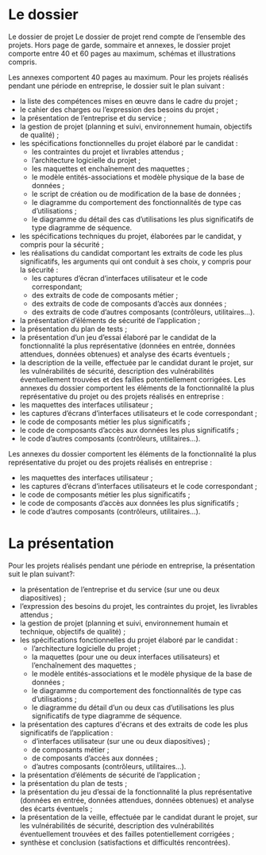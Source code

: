 # Le dossier

Le dossier de projet
Le dossier de projet rend compte de l’ensemble des projets.
Hors page de garde, sommaire et annexes, le dossier projet comporte entre 40 et 60 pages au maximum, schémas et illustrations compris.

Les annexes comportent 40 pages au maximum.
Pour les projets réalisés pendant une période en entreprise, le dossier suit le plan suivant&nbsp;:
- la liste des compétences mises en œuvre dans le cadre du projet ;
- le cahier des charges ou l’expression des besoins du projet ;
- la présentation de l’entreprise et du service ;
- la gestion de projet (planning et suivi, environnement humain, objectifs de qualité) ;
- les spécifications fonctionnelles du projet élaboré par le candidat&nbsp;:
    - les contraintes du projet et livrables attendus ;
    - l’architecture logicielle du projet ;
    - les maquettes et enchaînement des maquettes ;
    - le modèle entités-associations et modèle physique de la base de données ;
    - le script de création ou de modification de la base de données ;
    - le diagramme du comportement des fonctionnalités de type cas d’utilisations ;
    - le diagramme du détail des cas d’utilisations les plus significatifs de type diagramme de séquence.
- les spécifications techniques du projet, élaborées par le candidat, y compris pour la sécurité ;
- les réalisations du candidat comportant les extraits de code les plus significatifs, les arguments qui ont conduit à ses choix, y compris pour la sécurité&nbsp;:
    - les captures d’écran d’interfaces utilisateur et le code correspondant;
    - des extraits de code de composants métier ;
    - des extraits de code de composants d’accès aux données ;
    - des extraits de code d’autres composants (contrôleurs, utilitaires...).
- la présentation d’éléments de sécurité de l’application ;
- la présentation du plan de tests ;
- la présentation d’un jeu d’essai élaboré par le candidat de la fonctionnalité la plus représentative (données en entrée, données attendues, données
obtenues) et analyse des écarts éventuels ;
- la description de la veille, effectuée par le candidat durant le projet, sur les vulnérabilités de sécurité, description des vulnérabilités éventuellement
trouvées et des failles potentiellement corrigées.
Les annexes du dossier comportent les éléments de la fonctionnalité la plus représentative du projet ou des projets réalisés en entreprise&nbsp;:
- les maquettes des interfaces utilisateur ;
- les captures d’écrans d’interfaces utilisateurs et le code correspondant ;
- le code de composants métier les plus significatifs ;
- le code de composants d’accès aux données les plus significatifs ;
- le code d’autres composants (contrôleurs, utilitaires...).


Les annexes du dossier comportent les éléments de la fonctionnalité la plus représentative du projet ou des projets réalisés en entreprise&nbsp;:
- les maquettes des interfaces utilisateur ;
- les captures d’écrans d’interfaces utilisateurs et le code correspondant ;
- le code de composants métier les plus significatifs ;
- le code de composants d’accès aux données les plus significatifs ;
- le code d’autres composants (contrôleurs, utilitaires...).

# La présentation

Pour les projets réalisés pendant une période en entreprise, la présentation suit le plan suivant?:
- la présentation de l’entreprise et du service (sur une ou deux diapositives) ;
- l’expression des besoins du projet, les contraintes du projet, les livrables attendus ;
- la gestion de projet (planning et suivi, environnement humain et technique, objectifs de qualité) ;
- les spécifications fonctionnelles du projet élaboré par le candidat&nbsp;:
    - l’architecture logicielle du projet ;
    - la maquettes (pour une ou deux interfaces utilisateurs) et l’enchaînement des maquettes ;
    - le modèle entités-associations et le modèle physique de la base de données ;
    - le diagramme du comportement des fonctionnalités de type cas d’utilisations ;
    - le diagramme du détail d’un ou deux cas d’utilisations les plus significatifs de type diagramme de séquence.
- la présentation des captures d'écrans et des extraits de code les plus significatifs de l’application&nbsp;:
    - d’interfaces utilisateur (sur une ou deux diapositives) ;
    - de composants métier ;
    - de composants d’accès aux données ;
    - d’autres composants (contrôleurs, utilitaires...).
- la présentation d’éléments de sécurité de l’application ;
- la présentation du plan de tests ;
- la présentation du jeu d’essai de la fonctionnalité la plus représentative (données en entrée, données attendues, données obtenues) et analyse des
écarts éventuels ;
- la présentation de la veille, effectuée par le candidat durant le projet, sur les vulnérabilités de sécurité, description des vulnérabilités éventuellement
trouvées et des failles potentiellement corrigées ;
- synthèse et conclusion (satisfactions et difficultés rencontrées).

